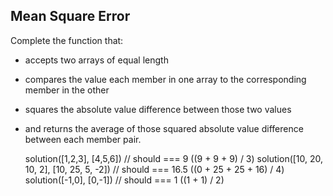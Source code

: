 ## Mean Square Error

Complete the function that:

* accepts two arrays of equal length
* compares the value each member in one array to the corresponding member in the other
* squares the absolute value difference between those two values
* and returns the average of those squared absolute value difference between each member pair.

    solution([1,2,3], [4,5,6]) // should === 9 ((9 + 9 + 9) / 3)
    solution([10, 20, 10, 2], [10, 25, 5, -2]) // should === 16.5 ((0 + 25 + 25 + 16) / 4)
    solution([-1,0], [0,-1]) // should === 1 ((1 + 1) / 2)